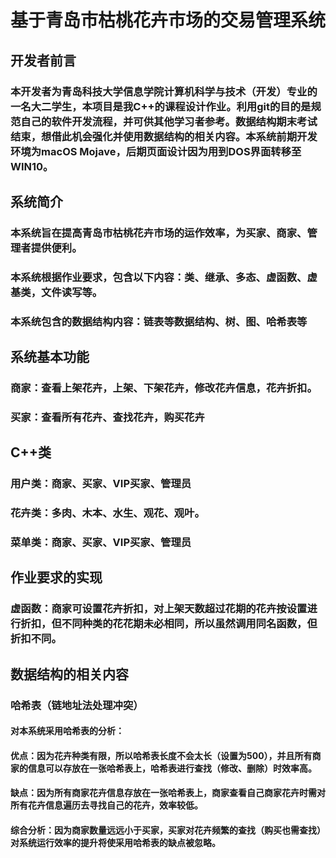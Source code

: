 # 基于青岛市枯桃花卉市场的交易管理系统
## 开发者前言
###                                   本开发者为青岛科技大学信息学院计算机科学与技术（开发）专业的一名大二学生，本项目是我C++的课程设计作业。利用git的目的是规范自己的软件开发流程，并可供其他学习者参考。数据结构期末考试结束，想借此机会强化并使用数据结构的相关内容。本系统前期开发环境为macOS Mojave，后期页面设计因为用到DOS界面转移至WIN10。
## 系统简介
### 本系统旨在提高青岛市枯桃花卉市场的运作效率，为买家、商家、管理者提供便利。
### 本系统根据作业要求，包含以下内容：类、继承、多态、虚函数、虚基类，文件读写等。
### 本系统包含的数据结构内容：链表等数据结构、树、图、哈希表等
## 系统基本功能
### 商家：查看上架花卉，上架、下架花卉，修改花卉信息，花卉折扣。
### 买家：查看所有花卉、查找花卉，购买花卉
## C++类
### 用户类：商家、买家、VIP买家、管理员
### 花卉类：多肉、木本、水生、观花、观叶。
### 菜单类：商家、买家、VIP买家、管理员
## 作业要求的实现
### 虚函数：商家可设置花卉折扣，对上架天数超过花期的花卉按设置进行折扣，但不同种类的花花期未必相同，所以虽然调用同名函数，但折扣不同。
## 数据结构的相关内容
### 哈希表（链地址法处理冲突）
#### 对本系统采用哈希表的分析：
#### 优点：因为花卉种类有限，所以哈希表长度不会太长（设置为500），并且所有商家的信息可以存放在一张哈希表上，哈希表进行查找（修改、删除）时效率高。
#### 缺点：因为所有商家花卉信息存放在一张哈希表上，商家查看自己商家花卉时需对所有花卉信息遍历去寻找自己的花卉，效率较低。
#### 综合分析：因为商家数量远远小于买家，买家对花卉频繁的查找（购买也需查找）对系统运行效率的提升将使采用哈希表的缺点被忽略。

